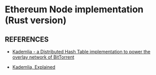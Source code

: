 # Ethereum Node implementation (Rust version)

## REFERENCES

- [Kademlia - a Distributed Hash Table implementation to power the overlay network of BitTorrent](https://www.youtube.com/watch?v=_kCHOpINA5g)

- [Kademlia, Explained](https://www.youtube.com/watch?v=1QdKhNpsj8M)
